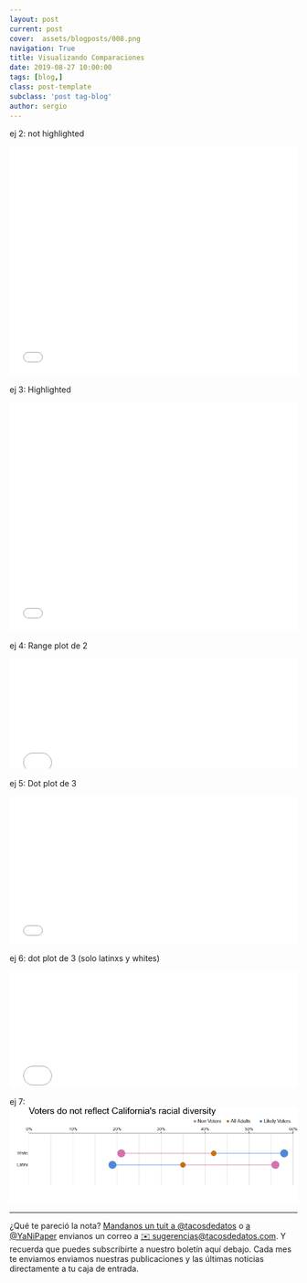 ```yaml
---
layout: post
current: post
cover:  assets/blogposts/008.png
navigation: True
title: Visualizando Comparaciones
date: 2019-08-27 10:00:00
tags: [blog,]
class: post-template
subclass: 'post tag-blog'
author: sergio
---
```


ej 2: not highlighted
<iframe title="Voters do not reflect California's racial diversity" aria-label="Stacked Column Chart" id="datawrapper-chart-6FC72" src="//datawrapper.dwcdn.net/6FC72/1/" scrolling="no" frameborder="0" style="width: 0; min-width: 100% !important; border: none;" height="400"></iframe><script type="text/javascript">!function(){"use strict";window.addEventListener("message",function(a){if(void 0!==a.data["datawrapper-height"])for(var e in a.data["datawrapper-height"]){var t=document.getElementById("datawrapper-chart-"+e)||document.querySelector("iframe[src*='"+e+"']");t&&(t.style.height=a.data["datawrapper-height"][e]+"px")}})}();</script>

ej 3: Highlighted 
<iframe title="Voters do not reflect California's racial diversity" aria-label="Stacked Column Chart" id="datawrapper-chart-Yuveq" src="//datawrapper.dwcdn.net/Yuveq/1/" scrolling="no" frameborder="0" style="width: 0; min-width: 100% !important; border: none;" height="400"></iframe><script type="text/javascript">!function(){"use strict";window.addEventListener("message",function(a){if(void 0!==a.data["datawrapper-height"])for(var e in a.data["datawrapper-height"]){var t=document.getElementById("datawrapper-chart-"+e)||document.querySelector("iframe[src*='"+e+"']");t&&(t.style.height=a.data["datawrapper-height"][e]+"px")}})}();</script>

ej 4: Range plot de 2
<iframe title="Voters do not reflect California's racial diversity" aria-label="Range Plot" id="datawrapper-chart-rvdfO" src="//datawrapper.dwcdn.net/rvdfO/1/" scrolling="no" frameborder="0" style="width: 0; min-width: 100% !important; border: none;" height="193"></iframe><script type="text/javascript">!function(){"use strict";window.addEventListener("message",function(a){if(void 0!==a.data["datawrapper-height"])for(var e in a.data["datawrapper-height"]){var t=document.getElementById("datawrapper-chart-"+e)||document.querySelector("iframe[src*='"+e+"']");t&&(t.style.height=a.data["datawrapper-height"][e]+"px")}})}();</script>

ej 5: Dot plot de 3
<iframe title="Voters do not reflect California's racial diversity" aria-label="Dot Plot" id="datawrapper-chart-UsK7s" src="//datawrapper.dwcdn.net/UsK7s/1/" scrolling="no" frameborder="0" style="width: 0; min-width: 100% !important; border: none;" height="258"></iframe><script type="text/javascript">!function(){"use strict";window.addEventListener("message",function(a){if(void 0!==a.data["datawrapper-height"])for(var e in a.data["datawrapper-height"]){var t=document.getElementById("datawrapper-chart-"+e)||document.querySelector("iframe[src*='"+e+"']");t&&(t.style.height=a.data["datawrapper-height"][e]+"px")}})}();</script>

ej 6: dot plot de 3 (solo latinxs y whites)
<iframe title="Voters do not reflect California's racial diversity" aria-label="Dot Plot" id="datawrapper-chart-B15v1" src="//datawrapper.dwcdn.net/B15v1/1/" scrolling="no" frameborder="0" style="width: 0; min-width: 100% !important; border: none;" height="203"></iframe><script type="text/javascript">!function(){"use strict";window.addEventListener("message",function(a){if(void 0!==a.data["datawrapper-height"])for(var e in a.data["datawrapper-height"]){var t=document.getElementById("datawrapper-chart-"+e)||document.querySelector("iframe[src*='"+e+"']");t&&(t.style.height=a.data["datawrapper-height"][e]+"px")}})}();</script>


ej 7:
![imagen 7](../assets/blogposts/008_imagen_1.png)


*** 

¿Qué te pareció la nota? [Mandanos un tuit a @tacosdedatos](https://twitter.com/share?text=Obvio+que+estuvo+super+el+blog+%40tacosdedatos+%F0%9F%8C%AE) o [ a @YaNiPaper](https://twitter.com/share?text=Obvio+que+estuvo+super+el+blog+%40yanipaper+%F0%9F%8C%AE) envianos un correo a [✉️ sugerencias@tacosdedatos.com](mailto:sugerencias@tacosdedatos.com?subject=Sugerencia&body=Hola-holaaa). Y recuerda que puedes subscribirte a nuestro boletín aquí debajo. Cada mes te enviamos enviamos nuestras publicaciones y las últimas noticias directamente a tu caja de entrada.

